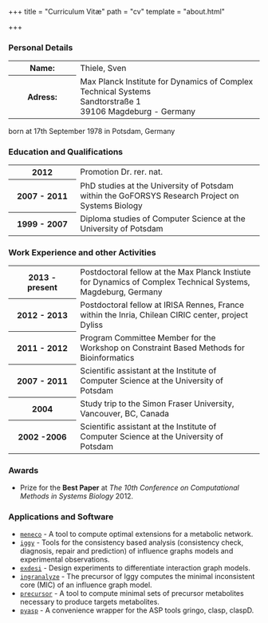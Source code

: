 +++
title = "Curriculum Vitæ"
path = "cv"
template = "about.html"

+++

### Personal Details
<table style="width:100%">
  <tr>
    <th style="min-width:120px">Name:</td>
    <td>Thiele, Sven</td>
  </tr>
  <tr>
    <th>Adress:</td>
    <td>Max Planck Institute for Dynamics of Complex Technical Systems </br>
	Sandtorstraße 1 </br>
	39106 Magdeburg - Germany
    </td>
  </tr>
</table> 

born at 17th September 1978 in Potsdam, Germany

### Education and Qualifications

<table style="width:100%">
  <tr>
    <th style="min-width:120px">2012</td>
    <td>Promotion Dr. rer. nat.</td>
  </tr>
  <tr>
    <th>2007 - 2011</td>
    <td>PhD studies at the University of Potsdam
        within the GoFORSYS Research Project on Systems Biology
    </td>
  </tr>
  <tr>
    <th>1999 - 2007</td>
    <td>Diploma studies of Computer Science at the University of Potsdam</td>
  </tr>
</table> 

###  Work Experience and other Activities
<table style="width:100%">
  <tr>
    <th style="min-width:120px">2013 - present</td>
    <td>Postdoctoral fellow at the Max Planck Instiute for Dynamics of Complex
        Technical Systems, Magdeburg, Germany</td>
  </tr>
  <tr>
    <th>2012 - 2013</td>
    <td>Postdoctoral fellow at IRISA Rennes, France within the Inria, Chilean CIRIC center, project Dyliss</td>
  </tr>
  <tr>
    <th>2011 - 2012</td>
    <td>Program Committee Member for the Workshop on Constraint Based Methods for Bioinformatics</td>
  </tr>
  <tr>
    <th>2007 - 2011</td>
    <td>Scientific assistant at the Institute of Computer Science at the University of Potsdam</td>
  </tr>
  <tr>
    <th>2004</td>
    <td>Study trip to the Simon Fraser University, Vancouver, BC, Canada</td>
  </tr>
  <tr>
    <th>2002 -2006</td>
    <td>Scientific assistant at the Institute of Computer Science at the University of Potsdam</td>
  </tr>
</table>

### Awards

* Prize for the **Best Paper** at *The 10th Conference on Computational Methods in Systems Biology* 2012.

### Applications and Software

* [`meneco`](https://github.com/bioasp/meneco) - A tool to compute optimal extensions for a metabolic network.
* [`iggy`](https://github.com/bioasp/iggy) - Tools for the consistency based analysis (consistency check, diagnosis, repair and prediction) of influence graphs models and experimental observations.
* [`exdesi`](https://github.com/bioasp/exdesi) - Design experiments to differentiate interaction graph models.
* [`ingranalyze`](https://github.com/bioasp/ingranalyze) - The precursor of Iggy computes the minimal inconsistent core (MIC) of an influence graph model.
* [`precursor`](https://github.com/bioasp/precursor) - A tool to compute minimal sets of precursor metabolites necessary to produce targets metabolites.
* [`pyasp`](https://github.com/sthiele/pyasp) - A convenience wrapper for the ASP tools gringo, clasp, claspD.
